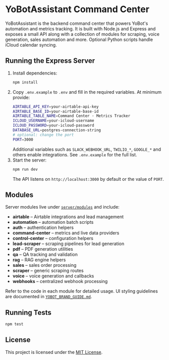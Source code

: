 # YoBotAssistant Command Center

YoBotAssistant is the backend command center that powers YoBot's automation and metrics tracking. It is built with Node.js and Express and exposes a small API along with a collection of modules for scraping, voice generation, sales automation and more. Optional Python scripts handle iCloud calendar syncing.

## Running the Express Server

1. Install dependencies:
   ```bash
   npm install
   ```
2. Copy `.env.example` to `.env` and fill in the required variables. At minimum provide:
   ```bash
   AIRTABLE_API_KEY=your-airtable-api-key
   AIRTABLE_BASE_ID=your-airtable-base-id
   AIRTABLE_TABLE_NAME=Command Center · Metrics Tracker
   ICLOUD_USERNAME=your-icloud-username
   ICLOUD_PASSWORD=your-icloud-password
   DATABASE_URL=postgres-connection-string
   # optional: change the port
   PORT=3000
   ```
   Additional variables such as `SLACK_WEBHOOK_URL`, `TWILIO_*`, `GOOGLE_*` and others enable integrations. See `.env.example` for the full list.
3. Start the server:
   ```bash
   npm run dev
   ```
   The API listens on `http://localhost:3000` by default or the value of `PORT`.

## Modules

Server modules live under [`server/modules`](server/modules) and include:

- **airtable** – Airtable integrations and lead management
- **automation** – automation batch scripts
- **auth** – authentication helpers
- **command-center** – metrics and live data providers
- **control-center** – configuration helpers
- **lead-scraper** – scraping pipelines for lead generation
- **pdf** – PDF generation utilities
- **qa** – QA tracking and validation
- **rag** – RAG engine helpers
- **sales** – sales order processing
- **scraper** – generic scraping routes
- **voice** – voice generation and callbacks
- **webhooks** – centralized webhook processing

Refer to the code in each module for detailed usage. UI styling guidelines are documented in [`YOBOT_BRAND_GUIDE.md`](YOBOT_BRAND_GUIDE.md).

## Running Tests

```bash
npm test
```

## License

This project is licensed under the [MIT License](LICENSE).
